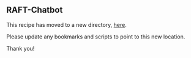 ## RAFT-Chatbot

This recipe has moved to a new directory, [here](https://github.com/meta-llama/llama-cookbook/tree/main/end-to-end-use-cases/RAFT-Chatbot).

Please update any bookmarks and scripts to point to this new location.


Thank you!
